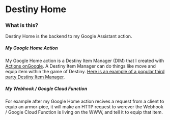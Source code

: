 # Destiny Home


### What is this?
Destiny Home is the backend to my Google Assistant action. 

##### My Google Home Action
My Google Home action is a Destiny Item Manager (DIM) that I created with [Actions onGoogle](https://console.actions.google.com). A Destiny Item Manager can do things like move and equip item within the game of Destiny. [Here is an example of a popular third party Destiny Item Manager](https://app.destinyitemmanager.com/).  

##### My Webhook / Google Cloud Function
For example after my Google Home action recives a request from a client to equip an armor-pice, it will make an HTTP request to werever the Webhook / Google Cloud Function is living on the WWW, and tell it to equip that item.
